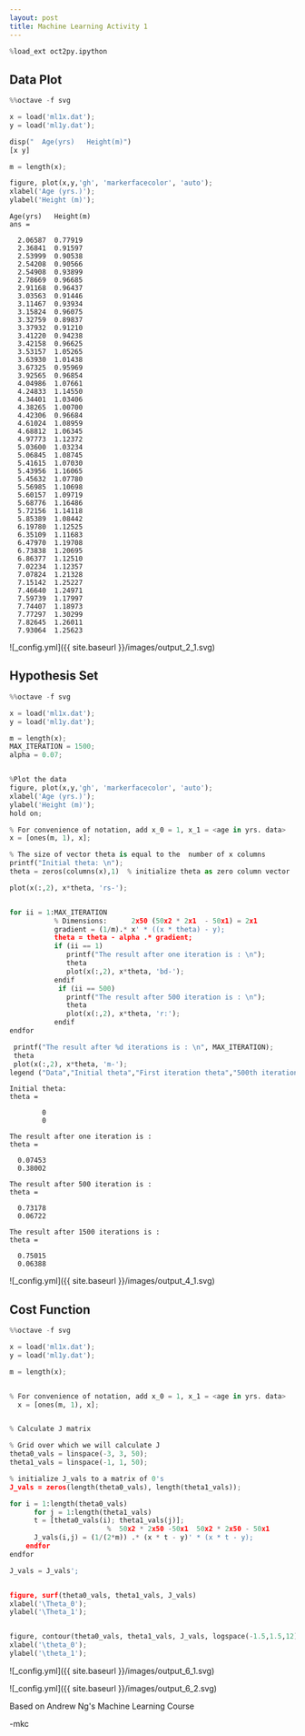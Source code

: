 ```yaml
---
layout: post
title: Machine Learning Activity 1
---
```



```python
%load_ext oct2py.ipython
```

## Data Plot


```python
%%octave -f svg

x = load('ml1x.dat');
y = load('ml1y.dat');

disp("  Age(yrs)   Height(m)")
[x y]

m = length(x);

figure, plot(x,y,'gh', 'markerfacecolor', 'auto');
xlabel('Age (yrs.)');
ylabel('Height (m)');
```


    Age(yrs)   Height(m)
    ans =
    
      2.06587  0.77919
      2.36841  0.91597
      2.53999  0.90538
      2.54208  0.90566
      2.54908  0.93899
      2.78669  0.96685
      2.91168  0.96437
      3.03563  0.91446
      3.11467  0.93934
      3.15824  0.96075
      3.32759  0.89837
      3.37932  0.91210
      3.41220  0.94238
      3.42158  0.96625
      3.53157  1.05265
      3.63930  1.01438
      3.67325  0.95969
      3.92565  0.96854
      4.04986  1.07661
      4.24833  1.14550
      4.34401  1.03406
      4.38265  1.00700
      4.42306  0.96684
      4.61024  1.08959
      4.68812  1.06345
      4.97773  1.12372
      5.03600  1.03234
      5.06845  1.08745
      5.41615  1.07030
      5.43956  1.16065
      5.45632  1.07780
      5.56985  1.10698
      5.60157  1.09719
      5.68776  1.16486
      5.72156  1.14118
      5.85389  1.08442
      6.19780  1.12525
      6.35109  1.11683
      6.47970  1.19708
      6.73838  1.20695
      6.86377  1.12510
      7.02234  1.12357
      7.07824  1.21328
      7.15142  1.25227
      7.46640  1.24971
      7.59739  1.17997
      7.74407  1.18973
      7.77297  1.30299
      7.82645  1.26011
      7.93064  1.25623



![_config.yml]({{ site.baseurl }}/images/output_2_1.svg)


## Hypothesis Set


```python
%%octave -f svg

x = load('ml1x.dat');
y = load('ml1y.dat');

m = length(x);
MAX_ITERATION = 1500;
alpha = 0.07;


%Plot the data
figure, plot(x,y,'gh', 'markerfacecolor', 'auto');
xlabel('Age (yrs.)');
ylabel('Height (m)');
hold on;

% For convenience of notation, add x_0 = 1, x_1 = <age in yrs. data>
x = [ones(m, 1), x];

% The size of vector theta is equal to the  number of x columns
printf("Initial theta: \n");
theta = zeros(columns(x),1)  % initialize theta as zero column vector

plot(x(:,2), x*theta, 'rs-');


for ii = 1:MAX_ITERATION
           % Dimensions:      2x50 (50x2 * 2x1  - 50x1) = 2x1 
           gradient = (1/m).* x' * ((x * theta) - y);
           theta = theta - alpha .* gradient;
           if (ii == 1)
              printf("The result after one iteration is : \n");
              theta
              plot(x(:,2), x*theta, 'bd-');
           endif
            if (ii == 500)
              printf("The result after 500 iteration is : \n");
              theta
              plot(x(:,2), x*theta, 'r:');
           endif
endfor

 printf("The result after %d iterations is : \n", MAX_ITERATION);
 theta
 plot(x(:,2), x*theta, 'm-');
legend ("Data","Initial theta","First iteration theta","500th iteration theta","1500th iteration theta");
```


    Initial theta: 
    theta =
    
            0
            0
    
    The result after one iteration is : 
    theta =
    
      0.07453
      0.38002
    
    The result after 500 iteration is : 
    theta =
    
      0.73178
      0.06722
    
    The result after 1500 iterations is : 
    theta =
    
      0.75015
      0.06388



![_config.yml]({{ site.baseurl }}/images/output_4_1.svg)


## Cost Function


```python
%%octave -f svg

x = load('ml1x.dat');
y = load('ml1y.dat');

m = length(x);


% For convenience of notation, add x_0 = 1, x_1 = <age in yrs. data>
  x = [ones(m, 1), x];


% Calculate J matrix

% Grid over which we will calculate J
theta0_vals = linspace(-3, 3, 50);
theta1_vals = linspace(-1, 1, 50);

% initialize J_vals to a matrix of 0's
J_vals = zeros(length(theta0_vals), length(theta1_vals));

for i = 1:length(theta0_vals)
	  for j = 1:length(theta1_vals)
	  t = [theta0_vals(i); theta1_vals(j)];
                        %  50x2 * 2x50 -50x1  50x2 * 2x50 - 50x1
	  J_vals(i,j) = (1/(2*m)) .* (x * t - y)' * (x * t - y);
    endfor
endfor

J_vals = J_vals';


figure, surf(theta0_vals, theta1_vals, J_vals)
xlabel('\Theta_0');
ylabel('\Theta_1');


figure, contour(theta0_vals, theta1_vals, J_vals, logspace(-1.5,1.5,12))
xlabel('\theta_0');
ylabel('\theta_1');
```


    



![_config.yml]({{ site.baseurl }}/images/output_6_1.svg)



![_config.yml]({{ site.baseurl }}/images/output_6_2.svg)


Based on Andrew Ng's Machine Learning Course

-mkc
